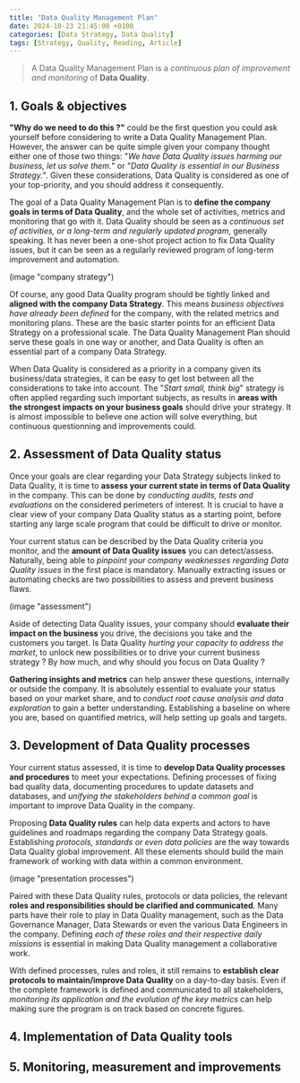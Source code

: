 ```yaml
---
title: "Data Quality Management Plan"
date: 2024-10-23 21:45:00 +0100
categories: [Data Strategy, Data Quality]
tags: [Strategy, Quality, Reading, Article]
---
```


> A Data Quality Management Plan is a *continuous plan of improvement and monitoring* of **Data Quality**.

## 1. Goals & objectives

**"Why do we need to do this ?"** could be the first question you could ask yourself before considering to write a Data Quality Management Plan.
However, the answer can be quite simple given your company thought either one of those two things:
"*We have Data Quality issues harming our business, let us solve them.*" or "*Data Quality is essential in our Business Strategy.*".
Given these considerations, Data Quality is considered as one of your top-priority, and you should address it consequently.

The goal of a Data Quality Management Plan is to **define the company goals in terms of Data Quality**, and the whole set of activities, metrics and monitoring that go with it.
Data Quality should be seen as a *continuous set of activities, or a long-term and regularly updated program*, generally speaking.
It has never been a one-shot project action to fix Data Quality issues, but it can be seen as a regularly reviewed program of long-term improvement and automation.

(image "company strategy")

Of course, any good Data Quality program should be tightly linked and **aligned with the company Data Strategy**.
This means *business objectives have already been defined* for the company, with the related metrics and monitoring plans.
These are the basic starter points for an efficient Data Strategy on a professional scale.
The Data Quality Management Plan should serve these goals in one way or another, and Data Quality is often an essential part of a company Data Strategy.

When Data Quality is considered as a priority in a company given its business/data strategies, it can be easy to get lost between all the considerations to take into account.
The "*Start small, think big*" strategy is often applied regarding such important subjects, as results in **areas with the strongest impacts on your business goals** should drive your strategy.
It is almost impossible to believe one action will solve everything, but continuous questionning and improvements could.

## 2. Assessment of Data Quality status

Once your goals are clear regarding your Data Strategy subjects linked to Data Quality, it is time to **assess your current state in terms of Data Quality** in the company.
This can be done by *conducting audits, tests and evaluations* on the considered perimeters of interest.
It is crucial to have a clear view of your company Data Quality status as a starting point, before starting any large scale program that could be difficult to drive or monitor.

Your current status can be described by the Data Quality criteria you monitor, and the **amount of Data Quality issues** you can detect/assess.
Naturally, being able to *pinpoint your company weaknesses regarding Data Quality issues* in the first place is mandatory.
Manually extracting issues or automating checks are two possibilities to assess and prevent business flaws.

(image "assessment")

Aside of detecting Data Quality issues, your company should **evaluate their impact on the business** you drive, the decisions you take and the customers you target.
Is Data Quality *hurting your capacity to address the market*, to unlock new possibilities or to drive your current business strategy ? By how much, and why should you focus on Data Quality ?

**Gathering insights and metrics** can help answer these questions, internally or outside the company.
It is absolutely essential to evaluate your status based on your market share, and to *conduct root cause analysis and data exploration* to gain a better understanding.
Establishing a baseline on where you are, based on quantified metrics, will help setting up goals and targets.

## 3. Development of Data Quality processes

Your current status assessed, it is time to **develop Data Quality processes and procedures** to meet your expectations.
Defining processes of fixing bad quality data, documenting procedures to update datasets and databases, and *unifying the stakeholders behind a common goal* is important to improve Data Quality in the company.

Proposing **Data Quality rules** can help data experts and actors to have guidelines and roadmaps regarding the company Data Strategy goals.
Establishing *protocols, standards or even data policies* are the way towards Data Quality global improvement.
All these elements should build the main framework of working with data within a common environment.

(image "presentation processes")

Paired with these Data Quality rules, protocols or data policies, the relevant **roles and responsibilities should be clarified and communicated**. Many parts have their role to play in Data Quality management, such as the Data Governance Manager, Data Stewards or even the various Data Engineers in the company. Defining *each of these roles and their respective daily missions* is essential in making Data Quality management a collaborative work.

With defined processes, rules and roles, it still remains to **establish clear protocols to maintain/improve Data Quality** on a day-to-day basis. Even if the complete framework is defined and communicated to all stakeholders, *monitoring its application and the evolution of the key metrics* can help making sure the program is on track based on concrete figures.

## 4. Implementation of Data Quality tools

## 5. Monitoring, measurement and improvements
